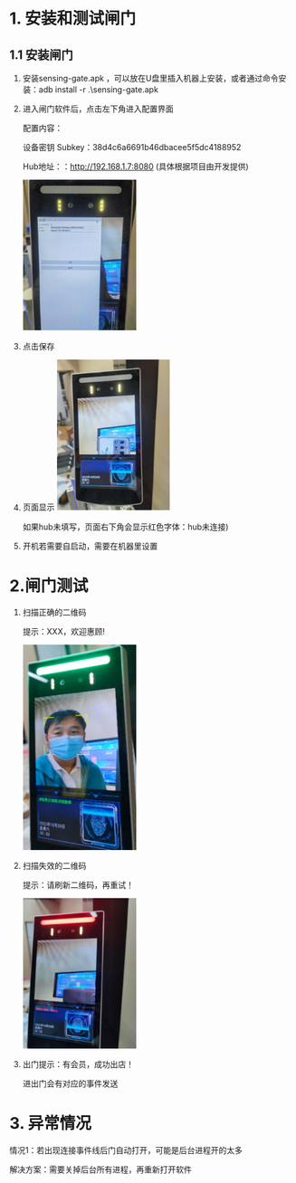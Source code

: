 # 1. 安装和测试闸门

## 1.1 安装闸门
1. 安装sensing-gate.apk ，可以放在U盘里插入机器上安装，或者通过命令安装：adb install -r .\sensing-gate.apk

2. 进入闸门软件后，点击左下角进入配置界面

   配置内容：

   设备密钥 Subkey：38d4c6a6691b46dbacee5f5dc4188952

   Hub地址：：http://192.168.1.7:8080  (具体根据项目由开发提供)

   <img style="width:200px" class="right" src="./images/Gateimages/1.png" alt="Gateimages" />

3. 点击保存
4. 页面显示
    <img style="width:200px" class="right" src="./images/Gateimages/2.png" alt="Gateimages" />

   如果hub未填写，页面右下角会显示红色字体：hub未连接)
5. 开机若需要自启动，需要在机器里设置
   
# 2.闸门测试
1. 扫描正确的二维码

   提示：XXX，欢迎惠顾!

     <img style="width:200px" class="right" src="./images/Gateimages/3.png" alt="Gateimages" />

2. 扫描失效的二维码

   提示：请刷新二维码，再重试！

   <img style="width:200px" class="right" src="./images/Gateimages/4.png" alt="Gateimages" />

3. 出门提示：有会员，成功出店！
   
   进出门会有对应的事件发送

 # 3. 异常情况

   情况1：若出现连接事件线后门自动打开，可能是后台进程开的太多

   解决方案：需要关掉后台所有进程，再重新打开软件